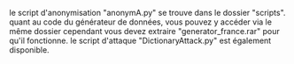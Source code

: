 le script d'anonymisation "anonymA.py" se trouve dans le dossier "scripts".
quant au code du générateur de données, vous pouvez y accéder via le même dossier cependant vous devez extraire "generator_france.rar" pour qu'il fonctionne.
le script d'attaque "DictionaryAttack.py" est également disponible.
